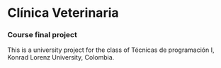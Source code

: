 # Clínica Veterinaria
### Course final project
This is a university project for the class of Técnicas de programación I, Konrad Lorenz University, Colombia. 

